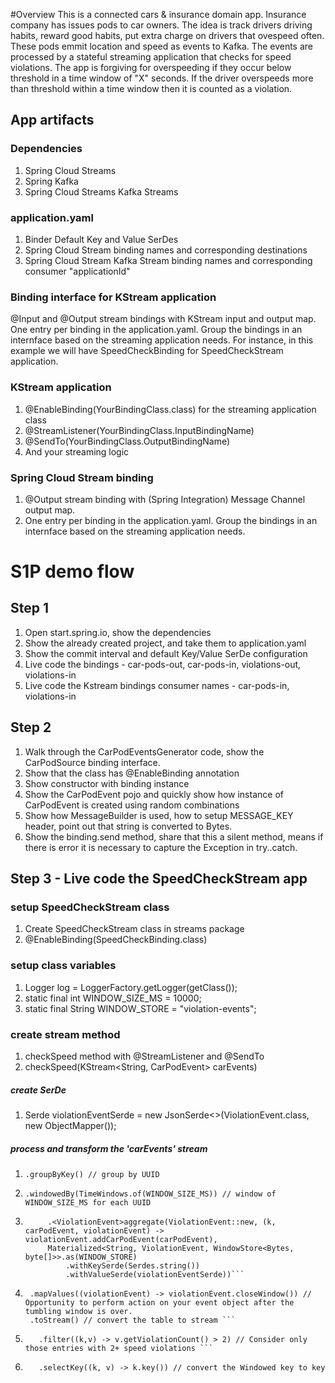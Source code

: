 #Overview
This is a connected cars & insurance domain app.
Insurance company has issues pods to car owners. 
The idea is track drivers driving habits, reward good habits, put extra charge on drivers that ovespeed often. 
These pods emmit location and speed as events to Kafka. 
The events are processed by a stateful streaming application that checks for speed violations.
The app is forgiving for overspeeding if they occur below threshold in a time window of "X" seconds. 
If the driver overspeeds more than threshold within a time window then it is counted as a violation.

## App artifacts 

### Dependencies
1. Spring Cloud Streams
1. Spring Kafka
1. Spring Cloud Streams Kafka Streams

### application.yaml
1. Binder Default Key and Value SerDes
1. Spring Cloud Stream binding names and corresponding destinations 
1. Spring Cloud Stream Kafka Stream binding names and corresponding consumer "applicationId"

### Binding interface for KStream application
@Input and @Output stream bindings with KStream input and output map. 
One entry per binding in the application.yaml.
Group the bindings in an internface based on the streaming application needs. 
For instance, in this example we will have SpeedCheckBinding for SpeedCheckStream application. 

### KStream application
1. @EnableBinding(YourBindingClass.class) for the streaming application class
1. @StreamListener(YourBindingClass.InputBindingName)
1. @SendTo(YourBindingClass.OutputBindingName)
1. And your streaming logic  

### Spring Cloud Stream binding
1. @Output stream binding with (Spring Integration) Message Channel output map. 
1. One entry per binding in the application.yaml.
Group the bindings in an internface based on the streaming application needs. 


# S1P demo flow
## Step 1
1. Open start.spring.io, show the dependencies
2. Show the already created project, and take them to application.yaml
3. Show the commit interval and default Key/Value SerDe configuration
4. Live code the bindings - car-pods-out, car-pods-in, violations-out, violations-in
5. Live code the Kstream bindings consumer names - car-pods-in, violations-in

## Step 2
1. Walk through the CarPodEventsGenerator code, show the CarPodSource binding interface. 
1. Show that the class has @EnableBinding annotation
1. Show constructor with binding instance
1. Show the CarPodEvent pojo and quickly show how instance of CarPodEvent is created using random combinations
1. Show how MessageBuilder is used, how to setup MESSAGE_KEY header, point out that string is converted to Bytes. 
1. Show the binding.send method, share that this a silent method, means if there is error it is necessary to capture the Exception in try..catch.

## Step 3 - Live code the SpeedCheckStream app
### setup SpeedCheckStream class
1. Create SpeedCheckStream class in streams package
1. @EnableBinding(SpeedCheckBinding.class)

### setup class variables
1. Logger log = LoggerFactory.getLogger(getClass());
1. static final int WINDOW_SIZE_MS = 10000;
1. static final String WINDOW_STORE = "violation-events";

### create stream method 
1. checkSpeed method with @StreamListener and @SendTo 
2. checkSpeed(KStream<String, CarPodEvent> carEvents)
##### create SerDe
1. Serde<ViolationEvent> violationEventSerde = new JsonSerde<>(ViolationEvent.class, new ObjectMapper());
##### process and transform the 'carEvents' stream
1. ```.groupByKey() // group by UUID```

1. ```.windowedBy(TimeWindows.of(WINDOW_SIZE_MS)) // window of WINDOW_SIZE_MS for each UUID```

1. ```
		.<ViolationEvent>aggregate(ViolationEvent::new, (k, carPodEvent, violationEvent) -> violationEvent.addCarPodEvent(carPodEvent),
		Materialized<String, ViolationEvent, WindowStore<Bytes, byte[]>>.as(WINDOW_STORE)
			.withKeySerde(Serdes.string())
			.withValueSerde(violationEventSerde))```

1. ```
    .mapValues((violationEvent) -> violationEvent.closeWindow()) // Opportunity to perform action on your event object after the tumbling window is over.
    .toStream() // convert the table to stream ```

1. ```
	  .filter((k,v) -> v.getViolationCount() > 2) // Consider only those entries with 2+ speed violations ``` 
1. ```
      .selectKey((k, v) -> k.key()) // convert the Windowed key to key
      ```







